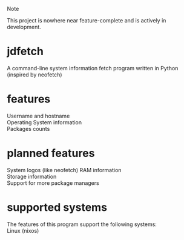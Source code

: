 > [!NOTE]  
> This project is nowhere near feature-complete and is actively in development. 
# jdfetch
A command-line system information fetch program written in Python (inspired by neofetch)
# features
Username and hostname \
Operating System information \
Packages counts
# planned features
System logos (like neofetch)
RAM information \
Storage information \
Support for more package managers
# supported systems
The features of this program support the following systems: \
Linux (nixos)
